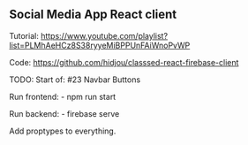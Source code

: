 ## Social Media App React client

Tutorial: https://www.youtube.com/playlist?list=PLMhAeHCz8S38ryyeMiBPPUnFAiWnoPvWP

Code: https://github.com/hidjou/classsed-react-firebase-client

TODO: Start of: #23 Navbar Buttons


Run frontend:
    - npm run start

Run backend:
    - firebase serve


Add proptypes to everything.